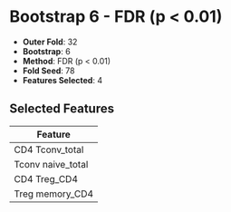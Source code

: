 # Bootstrap 6 - FDR (p < 0.01)

- **Outer Fold**: 32
- **Bootstrap**: 6
- **Method**: FDR (p < 0.01)
- **Fold Seed**: 78
- **Features Selected**: 4

## Selected Features

| Feature |
|---------|
| CD4 Tconv_total |
| Tconv naive_total |
| CD4 Treg_CD4 |
| Treg memory_CD4 |
